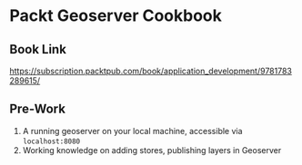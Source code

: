 # Packt Geoserver Cookbook

## Book Link

https://subscription.packtpub.com/book/application_development/9781783289615/

## Pre-Work

1. A running geoserver on your local machine, accessible via `localhost:8080`
2. Working knowledge on adding stores, publishing layers in Geoserver
